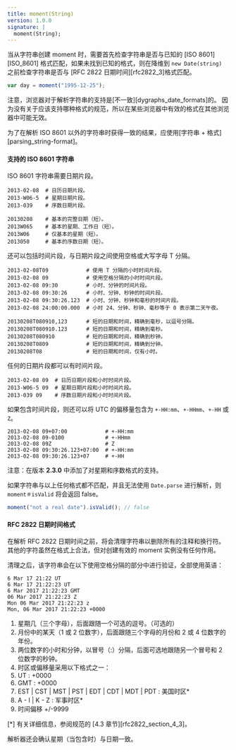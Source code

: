 ```yaml
---
title: moment(String)
version: 1.0.0
signature: |
  moment(String);
---
```


当从字符串创建 moment 时，需要首先检查字符串是否与已知的 [ISO 8601][ISO_8601] 格式匹配，如果未找到已知的格式，则在降维到 `new Date(string)` 之前检查字符串是否与 [RFC 2822 日期时间][rfc2822_3]格式匹配。

```javascript
var day = moment("1995-12-25");
```

注意，浏览器对于解析字符串的支持是[不一致][dygraphs_date_formats]的。 
因为没有关于应该支持哪种格式的规范，所以在某些浏览器中有效的格式在其他浏览器中可能无效。

为了在解析 ISO 8601 以外的字符串时获得一致的结果，应使用[字符串 + 格式][parsing_string-format]。

#### 支持的 ISO 8601 字符串

ISO 8601 字符串需要日期片段。

```
2013-02-08  # 日历日期片段。
2013-W06-5  # 星期日期片段。
2013-039    # 序数日期片段。

20130208    # 基本的完整日期（短）。
2013W065    # 基本的星期、工作日（短）。
2013W06     # 仅基本的星期（短）。
2013050     # 基本的序数日期（短）。
```

还可以包括时间片段，与日期片段之间使用空格或大写字母 T 分隔。

```
2013-02-08T09            # 使用 T 分隔的小时时间片段。
2013-02-08 09            # 使用空格分隔的小时时间片段。
2013-02-08 09:30         # 小时、分钟的时间片段。
2013-02-08 09:30:26      # 小时、分钟、秒钟的时间片段。
2013-02-08 09:30:26.123  # 小时、分钟、秒钟和毫秒的时间片段。
2013-02-08 24:00:00.000  # 小时 24、分钟、秒钟、毫秒等于 0 表示第二天午夜。

20130208T080910,123      # 短的日期和时间，精确到毫秒，以逗号分隔。
20130208T080910.123      # 短的日期和时间，精确到毫秒。
20130208T080910          # 短的日期和时间，精确到秒钟。
20130208T0809            # 短的日期和时间，精确到分钟。
20130208T08              # 短的日期和时间，仅有小时。
```

任何的日期片段都可以有时间片段。

```
2013-02-08 09  # 日历日期片段和小时时间片段。
2013-W06-5 09  # 星期日期片段和小时时间片段。
2013-039 09    # 序数日期片段和小时时间片段。
```

如果包含时间片段，则还可以将 UTC 的偏移量包含为 `+-HH:mm`、`+-HHmm`、`+-HH` 或 `Z`。

```
2013-02-08 09+07:00            # +-HH:mm
2013-02-08 09-0100             # +-HHmm
2013-02-08 09Z                 # Z
2013-02-08 09:30:26.123+07:00  # +-HH:mm
2013-02-08 09:30:26.123+07     # +-HH
```

注意：在版本 **2.3.0** 中添加了对星期和序数格式的支持。

如果字符串与以上任何格式都不匹配，并且无法使用 `Date.parse` 进行解析，则 `moment＃isValid` 将会返回 false。

```javascript
moment("not a real date").isValid(); // false
```

#### RFC 2822 日期时间格式

在解析 RFC 2822 日期时间之前，将会清理字符串以删除所有的注释和换行符。 
其他的字符虽然在格式上合法，但对创建有效的 moment 实例没有任何作用。

清理之后，该字符串会在以下使用空格分隔的部分中进行验证，全部使用英语：

```
6 Mar 17 21:22 UT
6 Mar 17 21:22:23 UT
6 Mar 2017 21:22:23 GMT
06 Mar 2017 21:22:23 Z
Mon 06 Mar 2017 21:22:23 z
Mon, 06 Mar 2017 21:22:23 +0000
```

1. 星期几（三个字母），后面跟随一个可选的逗号。（可选的）
2. 月份中的某天（1 或 2 位数字），后面跟随三个字母的月份和 2 或 4 位数字的年份。
3. 两位数字的小时和分钟，以冒号（:）分隔，后面可选地跟随另一个冒号和 2 位数字的秒钟。
4. 时区或偏移量采用以下格式之一：
  1. UT : +0000
  2. GMT : +0000
  3. EST | CST | MST | PST | EDT | CDT | MDT | PDT : 美国时区*
  4. A - I | K - Z : 军事时区*
  5. 时间偏移 +/-9999

 [*] 有关详细信息，参阅规范的 [4.3 章节][rfc2822_section_4_3]。

解析器还会确认星期（当包含时）与日期一致。


